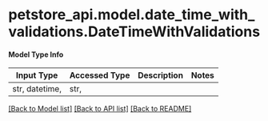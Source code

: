 # petstore_api.model.date_time_with_validations.DateTimeWithValidations

#### Model Type Info
Input Type | Accessed Type | Description | Notes
------------ | ------------- | ------------- | -------------
str, datetime,  | str,  |  | 

[[Back to Model list]](../../README.md#documentation-for-models) [[Back to API list]](../../README.md#documentation-for-api-endpoints) [[Back to README]](../../README.md)


